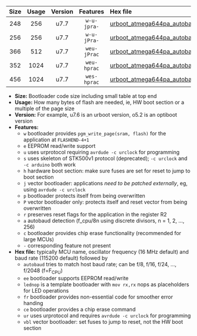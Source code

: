 |Size|Usage|Version|Features|Hex file|
|:-:|:-:|:-:|:-:|:--|
|248|256|u7.7|`w-u-jpra-`|[urboot_atmega644pa_autobaud_lednop_ur_vbl.hex](https://raw.githubusercontent.com/stefanrueger/urboot.hex/main/mcus/atmega644pa/autobaud/urboot_atmega644pa_autobaud_lednop_ur_vbl.hex)|
|256|256|u7.7|`w-u-jPra-`|[urboot_atmega644pa_autobaud_ur_vbl.hex](https://raw.githubusercontent.com/stefanrueger/urboot.hex/main/mcus/atmega644pa/autobaud/urboot_atmega644pa_autobaud_ur_vbl.hex)|
|366|512|u7.7|`weu-jPrac`|[urboot_atmega644pa_autobaud_ee_lednop_fr_ce_ur_vbl.hex](https://raw.githubusercontent.com/stefanrueger/urboot.hex/main/mcus/atmega644pa/autobaud/urboot_atmega644pa_autobaud_ee_lednop_fr_ce_ur_vbl.hex)|
|352|1024|u7.7|`weu-hprac`|[urboot_atmega644pa_autobaud_ee_lednop_fr_ce_ur.hex](https://raw.githubusercontent.com/stefanrueger/urboot.hex/main/mcus/atmega644pa/autobaud/urboot_atmega644pa_autobaud_ee_lednop_fr_ce_ur.hex)|
|456|1024|u7.7|`wes-hprac`|[urboot_atmega644pa_autobaud_ee_lednop_fr_ce.hex](https://raw.githubusercontent.com/stefanrueger/urboot.hex/main/mcus/atmega644pa/autobaud/urboot_atmega644pa_autobaud_ee_lednop_fr_ce.hex)|

- **Size:** Bootloader code size including small table at top end
- **Usage:** How many bytes of flash are needed, ie, HW boot section or a multiple of the page size
- **Version:** For example, u7.6 is an urboot version, o5.2 is an optiboot version
- **Features:**
  + `w` bootloader provides `pgm_write_page(sram, flash)` for the application at `FLASHEND-4+1`
  + `e` EEPROM read/write support
  + `u` uses urprotocol requiring `avrdude -c urclock` for programming
  + `s` uses skeleton of STK500v1 protocol (deprecated); `-c urclock` and `-c arduino` both work
  + `h` hardware boot section: make sure fuses are set for reset to jump to boot section
  + `j` vector bootloader: applications *need to be patched externally*, eg, using `avrdude -c urclock`
  + `p` bootloader protects itself from being overwritten
  + `P` vector bootloader only: protects itself and reset vector from being overwritten
  + `r` preserves reset flags for the application in the register R2
  + `a` autobaud detection (f_cpu/8n using discrete divisors, n = 1, 2, ..., 256)
  + `c` bootloader provides chip erase functionality (recommended for large MCUs)
  + `-` corresponding feature not present
- **Hex file:** typically MCU name, oscillator frequency (16 MHz default) and baud rate (115200 default) followed by
  + `autobaud` tries to match host baud rate; can be f/8, f/16, f/24, ..., f/2048 (f=F<sub>CPU</sub>)
  + `ee` bootloader supports EEPROM read/write
  + `lednop` is a template bootloader with `mov rx,rx` nops as placeholders for LED operations
  + `fr` bootloader provides non-essential code for smoother error handing
  + `ce` bootloader provides a chip erase command
  + `ur` uses urprotocol and requires `avrdude -c urclock` for programming
  + `vbl` vector bootloader: set fuses to jump to reset, not the HW boot section
